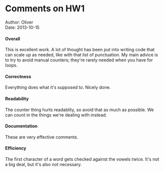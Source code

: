 # Comments on HW1

Author: Oliver  
Date: 2013-10-15

#### Overall

This is excellent work. A lot of thought has been put into writing code that can scale up as needed, like with that list of punctuation. My main advice is to try to avoid manual counters; they're rarely needed when you have for loops.

#### Correctness

Everything does what it's supposed to. Nicely done.

#### Readability

The counter thing hurts readablity, so avoid that as much as possible. We can count in the things we're dealing with instead.

#### Documentation

These are very effective comments.

#### Efficiency

The first character of a word gets checked against the vowels twice. It's not a big deal, but it's also not necessary.